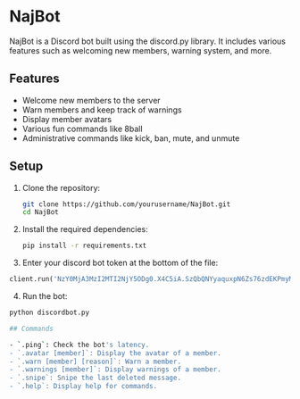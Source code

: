 # NajBot

NajBot is a Discord bot built using the discord.py library. It includes various features such as welcoming new members, warning system, and more.

## Features

- Welcome new members to the server
- Warn members and keep track of warnings
- Display member avatars
- Various fun commands like 8ball
- Administrative commands like kick, ban, mute, and unmute

## Setup

1. Clone the repository:
    ```sh
    git clone https://github.com/yourusername/NajBot.git
    cd NajBot
    ```

2. Install the required dependencies:
    ```sh
    pip install -r requirements.txt

3. Enter your discord bot token at the bottom of the file:
```py
client.run('NzY0MjA3MzI2MTI2NjY5ODg0.X4C5iA.SzQbQNYyaquxpN6Zs76zdEKPmyM')
```

4. Run the bot:
```sh
python discordbot.py

## Commands

- `.ping`: Check the bot's latency.
- `.avatar [member]`: Display the avatar of a member.
- `.warn [member] [reason]`: Warn a member.
- `.warnings [member]`: Display warnings of a member.
- `.snipe`: Snipe the last deleted message.
- `.help`: Display help for commands.